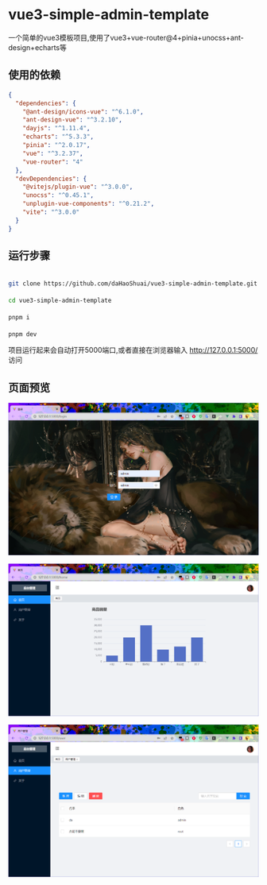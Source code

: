 # vue3-simple-admin-template

一个简单的vue3模板项目,使用了vue3+vue-router@4+pinia+unocss+ant-design+echarts等

## 使用的依赖
```json
{
  "dependencies": {
    "@ant-design/icons-vue": "^6.1.0",
    "ant-design-vue": "^3.2.10",
    "dayjs": "^1.11.4",
    "echarts": "^5.3.3",
    "pinia": "^2.0.17",
    "vue": "^3.2.37",
    "vue-router": "4"
  },
  "devDependencies": {
    "@vitejs/plugin-vue": "^3.0.0",
    "unocss": "^0.45.1",
    "unplugin-vue-components": "^0.21.2",
    "vite": "^3.0.0"
  }
}
```

## 运行步骤
```sh

git clone https://github.com/daHaoShuai/vue3-simple-admin-template.git

cd vue3-simple-admin-template

pnpm i

pnpm dev
```
项目运行起来会自动打开5000端口,或者直接在浏览器输入 http://127.0.0.1:5000/ 访问

## 页面预览
![alt 登录页面](/imgs/one.png)

![alt 首页](/imgs/two.png)

![alt 用户管理](/imgs/three.png)
